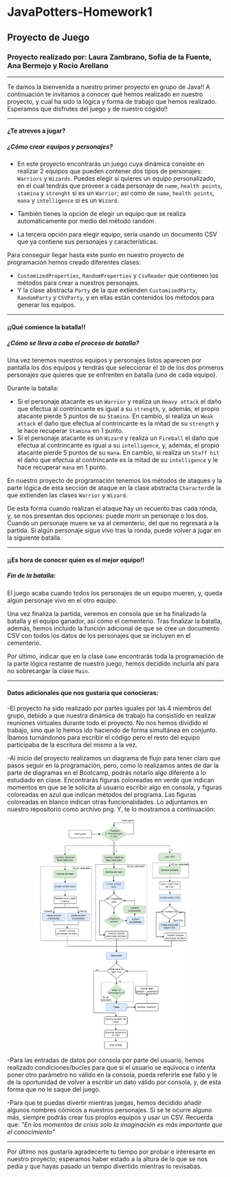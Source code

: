 # JavaPotters-Homework1

## Proyecto de Juego 

### Proyecto realizado por: Laura Zambrano, Sofia de la Fuente, Ana Bermejo y Rocío Arellano

-----------------------------------------------------------------------------------------------------------------------------------------------------------------------


Te damos la bienvenida a nuestro primer proyecto en grupo de Java!!
A continuación te invitamos a conocer qué hemos realizado en nuestro proyecto, y cual ha sido la lógica y forma de trabajo que hemos realizado. 
Esperamos que disfrutes del juego y de nuestro cógido!!

-----------------------------------------------------------------------------------------------------------------------------------------------------------------------

#### ¿Te atreves a jugar?
##### ¿Cómo crear equipos y personajes?

- En este proyecto encontrarás un juego cuya dinámica consiste en realizar 2 equipos que pueden contener dos tipos de personajes: `Warriors` y `Wizards`.
Puedes elegir si quieres un equipo personalizado, en el cual tendrás que proveer a cada personaje de `name`, `health points`, `stamina` y `strenght` si es un `Warrior`; así como de `name`, `health points`, `mana` y `intelligence` si es un `Wizard`. 

- También tienes la opción de elegir un equipo que se realiza automáticamente por medio del método random. 

- La tercera opción para elegir equipo, sería usando un documento CSV que ya contiene sus personajes y características. 

Para conseguir llegar hasta este punto en nuestro proyecto de programación hemos creado diferentes clases: 
- `CustomizedProperties`, `RandomProperties` y `CsvReader` que contienen los métodos para crear a nuestros personajes. 
- Y la clase abstracta `Party` de la que extienden `CustomizedParty`, `RandomParty` y `CSVParty`, y en ellas están contenidos los métodos para generar los equipos. 

-----------------------------------------------------------------------------------------------------------------------------------------------------------------------

#### ¡¡Qué comience la batalla!! 
##### ¿Cómo se lleva a cabo el proceso de batalla?
Una vez tenemos nuestros equipos y personajes listos aparecen por pantalla los dos equipos y tendrás que seleccionar el `ID` de los dos primeros personajes que quieres que se enfrenten en batalla (uno de cada equipo). 

Durante la batalla:

- Si el personaje atacante es un `Warrior` y realiza un `Heavy attack` el daño que efectua al contrincante es igual a su `strength`, y, además, el propio atacante pierde 5 puntos de su `Stamina`. En cambio, si realiza un `Weak attack` el daño que efectua al contrincante es la mitad de su `strength` y le hace recuperar `Stamina` en 1 punto.
- Si el personaje atacante es un `Wizard` y realiza un `Fireball` el daño que efectua al contrincante es igual a su `intelligence`, y, además, el propio atacante pierde 5 puntos de su `mana`. En cambio, si realiza un `Staff hit` el daño que efectua al contrincante es la mitad de su `intelligence` y le hace recuperar `mana` en 1 punto.

En nuestro proyecto de programación tenemos los métodos de ataques y la parte lógica  de esta sección de ataque en la clase abstracta `Character`de la que extienden las clases `Warrior` y `Wizard`. 

De esta forma cuando realizan el ataque hay un recuento tras cada ronda, y, se nos presentan dos opciones: puede morir un personaje o los dos. 
Cuando un personaje muere se va al cementerio, del que no regresará a la partida. 
Si algún personaje sigue vivo tras la ronda, puede volver a jugar en la siguiente batalla. 

-----------------------------------------------------------------------------------------------------------------------------------------------------------------------

#### ¡¡Es hora de conocer quien es el mejor equipo!! 
##### Fin de la batalla:

El juego acaba cuando todos los personajes de un equipo mueren, y, queda algún personaje vivo en el otro equipo. 

Una vez finaliza la partida, veremos en consola que se ha finalizado la batalla y el equipo ganador, así como el cementerio.
Tras finalizar la batalla, además, hemos incluido la función adicional de que se cree un documento CSV con todos los datos de los personajes que se incluyen en el cementerio. 


Por último, indicar que en la clase `Game` encontrarás toda la programación de la parte lógica restante de nuestro juego, hemos decidido incluirla ahí para no sobrecargar la clase `Main`.

-----------------------------------------------------------------------------------------------------------------------------------------------------------------------

#### Datos adicionales que nos gustaría que conocieras: 

-El proyecto ha sido realizado por partes iguales por las 4 miembros del grupo, debido a que nuestra dinámica de trabajo ha consistido en realizar reuniones virtuales durante todo el proyecto. No nos hemos dividido el trabajo, sino que lo hemos ido haciendo de forma simultánea en conjunto. Íbamos turnándonos para escribir el código pero el resto del equipo participaba de la escritura del mismo a la vez. 

-Al inicio del proyecto realizamos un diagrama de flujo para tener claro que pasos seguir en la programación, pero, como lo realizamos antes de dar la parte de diagramas en el Bootcamp, podrás notarlo algo diferente a lo estudiado en clase. Encontrarás figuras coloreadas en verde que indican momentos en que se le solicita al usuario escribir algo en consola, y figuras coloreadas en azul que indican métodos del programa. Las figuras coloreadas en blanco indican otras funcionalidades.
Lo adjuntamos en nuestro repositorio como archivo png. Y, te lo mostramos a continuación: 

<p align="center">
    <img src = /src/com/ironhack/Diagram-flow.drawio.png width="350">
</p>

-Para las entradas de datos por consola por parte del usuario, hemos realizado condiciones/bucles para que si el usuario se equivoca o intenta poner otro parámetro no válido en la consola, pueda referirle ese fallo y le de la oportunidad de volver a escribir un dato válido por consola, y, de esta forma que no le saque del juego. 

-Para que te puedas divertir mientras juegas, hemos decidido añadir algunos nombres cómicos a nuestros personajes. Si se te ocurre alguno más, siempre podrás crear tus propios equipos y usar un CSV. Recuerda que: _"En los momentos de crisis solo la imaginación es más importante que el conocimiento"_

-----------------------------------------------------------------------------------------------------------------------------------------------------------------------



Por último nos gustaría agradecerte tu tiempo por probar e interesarte en nuestro proyecto; esperamos haber estado a la altura de lo que se nos pedía y que hayas pasado un tiempo divertido mientras lo revisabas. 










